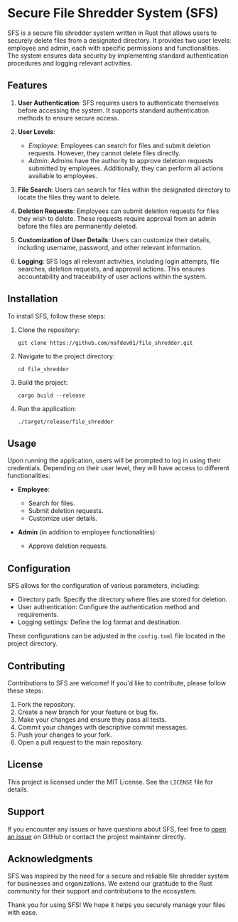 # Secure File Shredder System (SFS)

SFS is a secure file shredder system written in Rust that allows users to securely delete files from a designated directory. It provides two user levels: employee and admin, each with specific permissions and functionalities. The system ensures data security by implementing standard authentication procedures and logging relevant activities.

## Features

1. **User Authentication**: SFS requires users to authenticate themselves before accessing the system. It supports standard authentication methods to ensure secure access.

2. **User Levels**:
   - *Employee*: Employees can search for files and submit deletion requests. However, they cannot delete files directly.
   - *Admin*: Admins have the authority to approve deletion requests submitted by employees. Additionally, they can perform all actions available to employees.

3. **File Search**: Users can search for files within the designated directory to locate the files they want to delete.

4. **Deletion Requests**: Employees can submit deletion requests for files they wish to delete. These requests require approval from an admin before the files are permanently deleted.

5. **Customization of User Details**: Users can customize their details, including username, password, and other relevant information.

6. **Logging**: SFS logs all relevant activities, including login attempts, file searches, deletion requests, and approval actions. This ensures accountability and traceability of user actions within the system.

## Installation

To install SFS, follow these steps:

1. Clone the repository:
   ```
   git clone https://github.com/nafdev01/file_shredder.git
   ```

2. Navigate to the project directory:
   ```
   cd file_shredder
   ```

3. Build the project:
   ```
   cargo build --release
   ```

4. Run the application:
   ```
   ./target/release/file_shredder
   ```

## Usage

Upon running the application, users will be prompted to log in using their credentials. Depending on their user level, they will have access to different functionalities:

- **Employee**:
  - Search for files.
  - Submit deletion requests.
  - Customize user details.

- **Admin** (in addition to employee functionalities):
  - Approve deletion requests.

## Configuration

SFS allows for the configuration of various parameters, including:
- Directory path: Specify the directory where files are stored for deletion.
- User authentication: Configure the authentication method and requirements.
- Logging settings: Define the log format and destination.

These configurations can be adjusted in the `config.toml` file located in the project directory.

## Contributing

Contributions to SFS are welcome! If you'd like to contribute, please follow these steps:

1. Fork the repository.
2. Create a new branch for your feature or bug fix.
3. Make your changes and ensure they pass all tests.
4. Commit your changes with descriptive commit messages.
5. Push your changes to your fork.
6. Open a pull request to the main repository.

## License

This project is licensed under the MIT License. See the `LICENSE` file for details.

## Support

If you encounter any issues or have questions about SFS, feel free to [open an issue](https://github.com/yourusername/sfs/issues) on GitHub or contact the project maintainer directly.

## Acknowledgments

SFS was inspired by the need for a secure and reliable file shredder system for businesses and organizations. We extend our gratitude to the Rust community for their support and contributions to the ecosystem.

Thank you for using SFS! We hope it helps you securely manage your files with ease.
